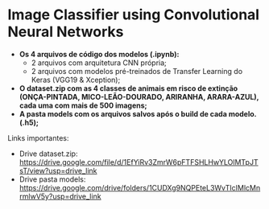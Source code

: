 # Image Classifier using Convolutional Neural Networks

- **Os 4 arquivos de código dos modelos (.ipynb):**
    - 2 arquivos com arquitetura CNN própria;
    - 2 arquivos com modelos pré-treinados de Transfer Learning do Keras (VGG19 & Xception);
- **O dataset.zip com as 4 classes de animais em risco  de extinção (ONÇA-PINTADA, MICO-LEÃO-DOURADO, ARIRANHA, ARARA-AZUL), cada uma com mais de 500 imagens;**
- **A pasta models com os arquivos salvos após o build de cada modelo. (.h5);**

Links importantes:
- Drive dataset.zip: 
https://drive.google.com/file/d/1EfYiRv3ZmrW6pFTFSHLHwYLOlMTpJTsT/view?usp=drive_link
- Drive pasta models:
https://drive.google.com/drive/folders/1CUDXg9NQPEteL3WvTIcIMlcMnrmlwV5y?usp=drive_link